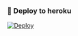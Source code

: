 ### 🚀 Deploy to heroku
[![Deploy](https://www.herokucdn.com/deploy/button.svg)](https://heroku.com/deploy?template=https://github.com/EdaletRoBot/Fallenmusictercume)
